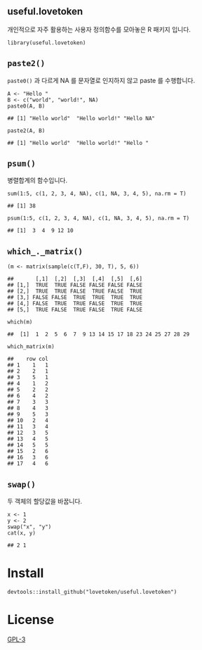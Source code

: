 useful.lovetoken
----------------

개인적으로 자주 활용하는 사용자 정의함수를 모아놓은 R 패키지 입니다.

    library(useful.lovetoken)

`paste2()`
----------

`paste0()` 과 다르게 NA 를 문자열로 인지하지 않고 paste 를 수행합니다.

    A <- "Hello "
    B <- c("world", "world!", NA)
    paste0(A, B)

    ## [1] "Hello world"  "Hello world!" "Hello NA"

    paste2(A, B)

    ## [1] "Hello world"  "Hello world!" "Hello "

`psum()`
--------

병렬합계의 함수입니다.

    sum(1:5, c(1, 2, 3, 4, NA), c(1, NA, 3, 4, 5), na.rm = T)

    ## [1] 38

    psum(1:5, c(1, 2, 3, 4, NA), c(1, NA, 3, 4, 5), na.rm = T)

    ## [1]  3  4  9 12 10

`which_._matrix()`
------------------

    (m <- matrix(sample(c(T,F), 30, T), 5, 6))

    ##       [,1]  [,2]  [,3]  [,4]  [,5]  [,6]
    ## [1,]  TRUE  TRUE FALSE FALSE FALSE FALSE
    ## [2,]  TRUE  TRUE FALSE  TRUE FALSE  TRUE
    ## [3,] FALSE FALSE  TRUE  TRUE  TRUE  TRUE
    ## [4,] FALSE  TRUE  TRUE FALSE  TRUE  TRUE
    ## [5,]  TRUE FALSE  TRUE FALSE  TRUE FALSE

    which(m)

    ##  [1]  1  2  5  6  7  9 13 14 15 17 18 23 24 25 27 28 29

    which_matrix(m)

    ##    row col
    ## 1    1   1
    ## 2    2   1
    ## 3    5   1
    ## 4    1   2
    ## 5    2   2
    ## 6    4   2
    ## 7    3   3
    ## 8    4   3
    ## 9    5   3
    ## 10   2   4
    ## 11   3   4
    ## 12   3   5
    ## 13   4   5
    ## 14   5   5
    ## 15   2   6
    ## 16   3   6
    ## 17   4   6

`swap()`
--------

두 객체의 할당값을 바꿉니다.

    x <- 1
    y <- 2
    swap("x", "y")
    cat(x, y)

    ## 2 1

Install
=======

    devtools::install_github("lovetoken/useful.lovetoken")

License
=======

[GPL-3](https://www.gnu.org/licenses/gpl-3.0.en.html)
